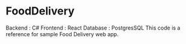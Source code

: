 # FoodDelivery 
Backend : C#
Frontend : React
Database : PostgresSQL
This code is a reference for sample Food Delivery web app.
